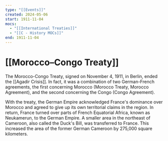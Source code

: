 ```yaml
---
type: "[[Events]]"
created: 2024-05-06
start: 1911-11-04
mocs:
  - "[[International Treaties]]"
  - "[[C - History MOCs]]"
end: 1911-11-04
---
```

# [[Morocco–Congo Treaty]]

The Morocco-Congo Treaty, signed on November 4, 1911, in Berlin, ended the [[Agadir Crisis]]. In fact, it was a combination of two German-French agreements, the first concerning Morocco (Morocco Treaty, Morocco Agreement), and the second concerning the Congo (Congo Agreement).  
  
With the treaty, the German Empire acknowledged France's dominance over Morocco and agreed to give up its own territorial claims in the region. In return, France turned over parts of French Equatorial Africa, known as Neukamerun, to the German Empire. A smaller area in the northeast of Cameroon, also called the Duck's Bill, was transferred to France. This increased the area of ​​the former German Cameroon by 275,000 square kilometers.